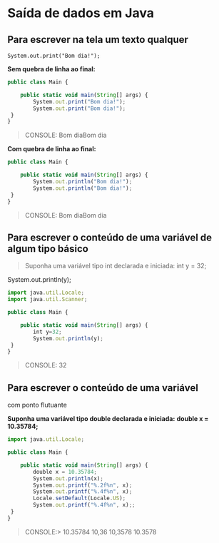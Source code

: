 # Saída de dados em Java
## Para escrever na tela um texto qualquer
`System.out.print("Bom dia!");`

**Sem quebra de linha ao final:**
~~~javascript
public class Main {

	public static void main(String[] args) {
		System.out.print("Bom dia!");
		System.out.print("Bom dia!"); 
 }
}

~~~
> CONSOLE: Bom diaBom dia


**Com quebra de linha ao final:**
~~~javascript
public class Main {

	public static void main(String[] args) {
		System.out.println("Bom dia!");
		System.out.println("Bom dia!");
 }
}

~~~
> CONSOLE: Bom diaBom dia


## Para escrever o conteúdo de uma variável de algum tipo básico
>Suponha uma variável tipo int declarada e iniciada: int y = 32;


System.out.println(y);


~~~javascript
import java.util.Locale;
import java.util.Scanner;

public class Main {

	public static void main(String[] args) {
		int y=32;
		System.out.println(y);
 }
}

~~~


> CONSOLE: 32

## Para escrever o conteúdo de uma variável
com ponto flutuante

**Suponha uma variável tipo double declarada e iniciada:**
**double x = 10.35784;**


~~~javascript
import java.util.Locale;

public class Main {

	public static void main(String[] args) {
		double x = 10.35784;
		System.out.println(x);
		System.out.printf("%.2f%n", x);
		System.out.printf("%.4f%n", x);
		Locale.setDefault(Locale.US);
		System.out.printf("%.4f%n", x);;
 }
}
~~~

>CONSOLE:> 10.35784 10,36 10,3578 10.3578


